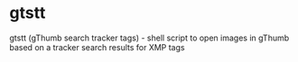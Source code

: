 gtstt
=====

gtstt (gThumb search tracker tags) - shell script to open images in gThumb based on a tracker search results for XMP tags
